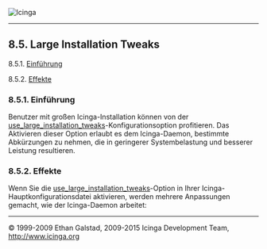  ![Icinga](../images/logofullsize.png "Icinga") 

* * * * *

8.5. Large Installation Tweaks
------------------------------

8.5.1. [Einführung](largeinstalltweaks.md#introduction)

8.5.2. [Effekte](largeinstalltweaks.md#effects)

### 8.5.1. Einführung

Benutzer mit großen Icinga-Installation können von der
[use\_large\_installation\_tweaks](configmain.md#configmain-use_large_installation_tweaks)-Konfigurationsoption
profitieren. Das Aktivieren dieser Option erlaubt es dem Icinga-Daemon,
bestimmte Abkürzungen zu nehmen, die in geringerer Systembelastung und
besserer Leistung resultieren.

### 8.5.2. Effekte

Wenn Sie die
[use\_large\_installation\_tweaks](configmain.md#configmain-use_large_installation_tweaks)-Option
in Ihrer Icinga-Hauptkonfigurationsdatei aktivieren, werden mehrere
Anpassungen gemacht, wie der Icinga-Daemon arbeitet:







* * * * *


© 1999-2009 Ethan Galstad, 2009-2015 Icinga Development Team,
http://www.icinga.org
